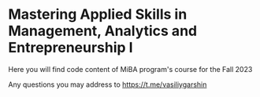 # Mastering Applied Skills in Management, Analytics and Entrepreneurship I
Here you will find code content of MiBA program's course for the Fall 2023

Any questions you may address to https://t.me/vasiliygarshin
